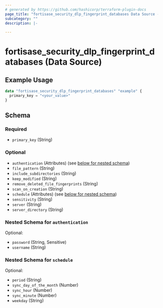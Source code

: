 ```yaml
---
# generated by https://github.com/hashicorp/terraform-plugin-docs
page_title: "fortisase_security_dlp_fingerprint_databases Data Source - fortisase"
subcategory: ""
description: |-
  
---
```


# fortisase_security_dlp_fingerprint_databases (Data Source)



## Example Usage

```terraform
data "fortisase_security_dlp_fingerprint_databases" "example" {
  primary_key = "<your_value>"
}
```

<!-- schema generated by tfplugindocs -->
## Schema

### Required

- `primary_key` (String)

### Optional

- `authentication` (Attributes) (see [below for nested schema](#nestedatt--authentication))
- `file_pattern` (String)
- `include_subdirectories` (String)
- `keep_modified` (String)
- `remove_deleted_file_fingerprints` (String)
- `scan_on_creation` (String)
- `schedule` (Attributes) (see [below for nested schema](#nestedatt--schedule))
- `sensitivity` (String)
- `server` (String)
- `server_directory` (String)

<a id="nestedatt--authentication"></a>
### Nested Schema for `authentication`

Optional:

- `password` (String, Sensitive)
- `username` (String)


<a id="nestedatt--schedule"></a>
### Nested Schema for `schedule`

Optional:

- `period` (String)
- `sync_day_of_the_month` (Number)
- `sync_hour` (Number)
- `sync_minute` (Number)
- `weekday` (String)
